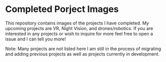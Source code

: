 # Completed Porject Images
This repository contains images of the projects I have completed.
My upcoming projects are VR, Night Vision, and drones/robotics.
If you are interested in any projects or wish to inquire for more feel free to open a issue and I can tell you more!

Note: Many projects are not listed here I am still in the process of migrating and adding previous projects as well as projects currently in development.
